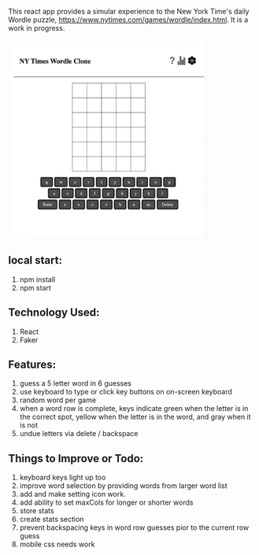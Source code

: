 This react app provides a simular experience to the New York Time's daily Wordle puzzle, https://www.nytimes.com/games/wordle/index.html. It is a work in progress.


<img src="./readme-image.png" alt="NY Times Wordle React Clone" height="400" width="400" style="vertical-align:top; margin:4px">

## local start:
1. npm install
2. npm start

## Technology Used:
1. React
2. Faker

## Features:
1. guess a 5 letter word in 6 guesses
2. use keyboard to type or click key buttons on on-screen keyboard
3. random word per game
4. when a word row is complete, keys indicate green when the letter is in the correct spot, yellow when the letter is in the word, and gray when it is not
5. undue letters via delete / backspace

## Things to Improve or Todo:
1. keyboard keys light up too
2. improve word selection by providing words from larger word list
3. add and make setting icon work. 
4. add ability to set maxCols for longer or shorter words
5. store stats 
6. create stats section
7. prevent backspacing keys in word row guesses pior to the current row guess
8. mobile css needs work